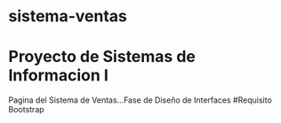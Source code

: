 sistema-ventas
==============

Proyecto de Sistemas de Informacion I
==================================================
Pagina del Sistema de Ventas...Fase de Diseño de Interfaces
#Requisito Bootstrap
